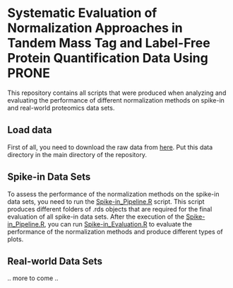 # Systematic Evaluation of Normalization Approaches in Tandem Mass Tag and Label-Free Protein Quantification Data Using PRONE

This repository contains all scripts that were produced when analyzing and evaluating the performance of different normalization methods on spike-in and real-world proteomics data sets.


## Load data

First of all, you need to download the raw data from [here](https://drive.google.com/drive/folders/1MTuCDTsHWcXuAkJwQwxWRkK8At_4GulY?usp=drive_link). Put this data directory in the main directory of the repository.

## Spike-in Data Sets

To assess the performance of the normalization methods on the spike-in data sets, you need to run the [Spike-in_Pipeline.R](spike-in/Spike-in_Pipeline.R) script. This script produces different folders of .rds objects that are required for the final evaluation of all spike-in data sets. After the execution of the [Spike-in_Pipeline.R](spike-in/Spike-in_Pipeline.R), you can run [Spike-in_Evaluation.R](spike-in/Spike-in_Evaluation.R) to evaluate the performance of the normalization methods and produce different types of plots.

## Real-world Data Sets

.. more to come ..
